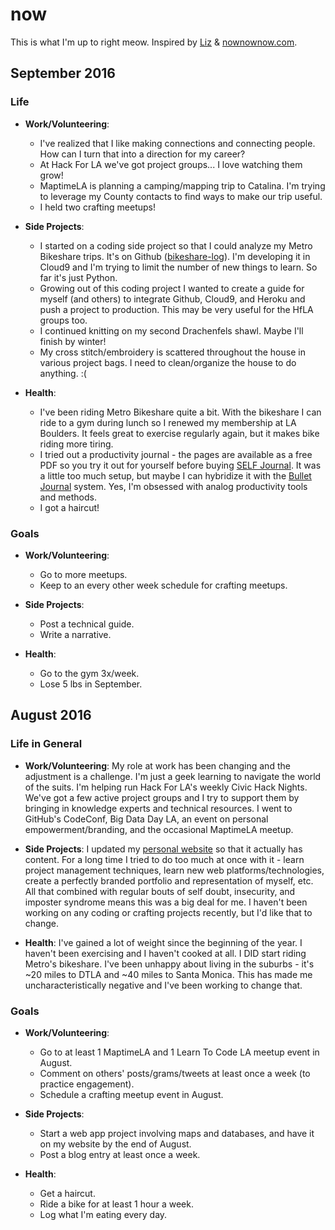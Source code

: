 # now

This is what I'm up to right meow.  Inspired by [Liz](https://github.com/LearningNerd/now) & [nownownow.com](http://nownownow.com/).

## September 2016

### Life

* __Work/Volunteering__:
  *  I've realized that I like making connections and connecting people.  How can I turn that into a direction for my career?
  *  At Hack For LA we've got project groups... I love watching them grow!
  *  MaptimeLA is planning a camping/mapping trip to Catalina.  I'm trying to leverage my County contacts to find ways to make our trip useful.
  *  I held two crafting meetups!

* __Side Projects__: 
  * I started on a coding side project so that I could analyze my Metro Bikeshare trips.  It's on Github ([bikeshare-log](https://github.com/matikin9/bikeshare-log)).  I'm developing it in Cloud9 and I'm trying to limit the number of new things to learn.  So far it's just Python.
  * Growing out of this coding project I wanted to create a guide for myself (and others) to integrate Github, Cloud9, and Heroku and push a project to production.  This may be very useful for the HfLA groups too.
  * I continued knitting on my second Drachenfels shawl.  Maybe I'll finish by winter!
  * My cross stitch/embroidery is scattered throughout the house in various project bags.  I need to clean/organize the house to do anything.  :(

* __Health__: 
  * I've been riding Metro Bikeshare quite a bit.  With the bikeshare I can ride to a gym during lunch so I renewed my membership at LA Boulders.  It feels great to exercise regularly again, but it makes bike riding more tiring.
  * I tried out a productivity journal - the pages are available as a free PDF so you try it out for yourself before buying [SELF Journal](https://bestself.co/products/self-journal).  It was a little too much setup, but maybe I can hybridize it with the [Bullet Journal](http://bulletjournal.com/) system.  Yes, I'm obsessed with analog productivity tools and methods.
  * I got a haircut!


### Goals

* __Work/Volunteering__: 
  * Go to more meetups.
  * Keep to an every other week schedule for crafting meetups.

* __Side Projects__: 
  * Post a technical guide.
  * Write a narrative.

* __Health__: 
  * Go to the gym 3x/week.
  * Lose 5 lbs in September.


## August 2016

### Life in General

* __Work/Volunteering__: My role at work has been changing and the adjustment is a challenge.  I'm just a geek learning to navigate the world of the suits.  I'm helping run Hack For LA's weekly Civic Hack Nights.  We've got a few active project groups and I try to support them by bringing in knowledge experts and technical resources.  I went to GitHub's CodeConf, Big Data Day LA, an event on personal empowerment/branding, and the occasional MaptimeLA meetup.

* __Side Projects__: I updated my [personal website](http://ninakin.com) so that it actually has content.  For a long time I tried to do too much at once with it - learn project management techniques, learn new web platforms/technologies, create a perfectly branded portfolio and representation of myself, etc.  All that combined with regular bouts of self doubt, insecurity, and imposter syndrome means this was a big deal for me.  I haven't been working on any coding or crafting projects recently, but I'd like that to change.

* __Health__: I've gained a lot of weight since the beginning of the year.  I haven't been exercising and I haven't cooked at all.  I DID start riding Metro's bikeshare.  I've been unhappy about living in the suburbs - it's ~20 miles to DTLA and ~40 miles to Santa Monica.  This has made me uncharacteristically negative and I've been working to change that.

### Goals

* __Work/Volunteering__: 
  * Go to at least 1 MaptimeLA and 1 Learn To Code LA meetup event in August.
  * Comment on others' posts/grams/tweets at least once a week (to practice engagement).
  * Schedule a crafting meetup event in August.

* __Side Projects__: 
  * Start a web app project involving maps and databases, and have it on my website by the end of August.
  * Post a blog entry at least once a week.

* __Health__: 
  * Get a haircut.
  * Ride a bike for at least 1 hour a week.
  * Log what I'm eating every day.
